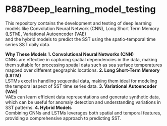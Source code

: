 # P887Deep_learning_model_testing

This repository contains the development and testing of deep learning models like Convolution Neural Network (CNN), Long Short Term Memory (LSTM), Variational Autoencoder (VAE)<br>
and the hybrid models to predict the SST using the spatio-temporal time series SST daily data.

**Why These Models**
**1. Convolutional Neural Networks (CNN)<br>**
CNNs are effective in capturing spatial dependencies in the data, making them suitable for processing spatial data such as sea surface temperatures mapped over different geographic locations.
**2. Long Short-Term Memory (LSTM)<br>**
LSTMs excel in handling sequential data, making them ideal for modeling the temporal aspect of SST time series data.
**3. Variational Autoencoder (VAE)<br>**
VAEs can learn efficient data representations and generate synthetic data, which can be useful for anomaly detection and understanding variations in SST patterns.
**4. Hybrid Models<br>**
Combining CNNs and LSTMs leverages both spatial and temporal features, providing a comprehensive approach to predicting SST.
